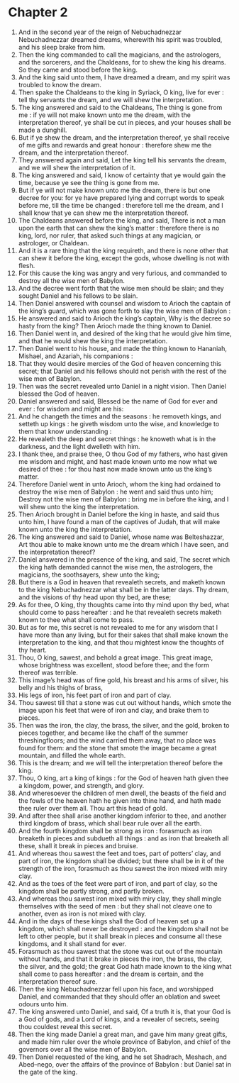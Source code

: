 # Chapter 2

1. And in the second year of the reign of Nebuchadnezzar Nebuchadnezzar dreamed dreams, wherewith his spirit was troubled, and his sleep brake from him.
2. Then the king commanded to call the magicians, and the astrologers, and the sorcerers, and the Chaldeans, for to shew the king his dreams. So they came and stood before the king.
3. And the king said unto them, I have dreamed a dream, and my spirit was troubled to know the dream.
4. Then spake the Chaldeans to the king in Syriack, O king, live for ever : tell thy servants the dream, and we will shew the interpretation.
5. The king answered and said to the Chaldeans, The thing is gone from me : if ye will not make known unto me the dream, with the interpretation thereof, ye shall be cut in pieces, and your houses shall be made a dunghill.
6. But if ye shew the dream, and the interpretation thereof, ye shall receive of me gifts and rewards and great honour : therefore shew me the dream, and the interpretation thereof.
7. They answered again and said, Let the king tell his servants the dream, and we will shew the interpretation of it.
8. The king answered and said, I know of certainty that ye would gain the time, because ye see the thing is gone from me.
9. But if ye will not make known unto me the dream, there is but one decree for you: for ye have prepared lying and corrupt words to speak before me, till the time be changed : therefore tell me the dream, and I shall know that ye can shew me the interpretation thereof.
10. The Chaldeans answered before the king, and said, There is not a man upon the earth that can shew the king’s matter : therefore there is no king, lord, nor ruler, that asked such things at any magician, or astrologer, or Chaldean.
11. And it is a rare thing that the king requireth, and there is none other that can shew it before the king, except the gods, whose dwelling is not with flesh.
12. For this cause the king was angry and very furious, and commanded to destroy all the wise men of Babylon.
13. And the decree went forth that the wise men should be slain; and they sought Daniel and his fellows to be slain.
14. Then Daniel answered with counsel and wisdom to Arioch the captain of the king’s guard, which was gone forth to slay the wise men of Babylon :
15. He answered and said to Arioch the king’s captain, Why is the decree so hasty from the king? Then Arioch made the thing known to Daniel.
16. Then Daniel went in, and desired of the king that he would give him time, and that he would shew the king the interpretation.
17. Then Daniel went to his house, and made the thing known to Hananiah, Mishael, and Azariah, his companions :
18. That they would desire mercies of the God of heaven concerning this secret; that Daniel and his fellows should not perish with the rest of the wise men of Babylon.
19. Then was the secret revealed unto Daniel in a night vision. Then Daniel blessed the God of heaven.
20. Daniel answered and said, Blessed be the name of God for ever and ever : for wisdom and might are his:
21. And he changeth the times and the seasons : he removeth kings, and setteth up kings : he giveth wisdom unto the wise, and knowledge to them that know understanding :
22. He revealeth the deep and secret things : he knoweth what is in the darkness, and the light dwelleth with him.
23. I thank thee, and praise thee, O thou God of my fathers, who hast given me wisdom and might, and hast made known unto me now what we desired of thee : for thou hast now made known unto us the king’s matter.
24. Therefore Daniel went in unto Arioch, whom the king had ordained to destroy the wise men of Babylon : he went and said thus unto him; Destroy not the wise men of Babylon : bring me in before the king, and I will shew unto the king the interpretation.
25. Then Arioch brought in Daniel before the king in haste, and said thus unto him, I have found a man of the captives of Judah, that will make known unto the king the interpretation.
26. The king answered and said to Daniel, whose name was Belteshazzar, Art thou able to make known unto me the dream which I have seen, and the interpretation thereof?
27. Daniel answered in the presence of the king, and said, The secret which the king hath demanded cannot the wise men, the astrologers, the magicians, the soothsayers, shew unto the king;
28. But there is a God in heaven that revealeth secrets, and maketh known to the king Nebuchadnezzar what shall be in the latter days. Thy dream, and the visions of thy head upon thy bed, are these;
29. As for thee, O king, thy thoughts came into thy mind upon thy bed, what should come to pass hereafter : and he that revealeth secrets maketh known to thee what shall come to pass.
30. But as for me, this secret is not revealed to me for any wisdom that I have more than any living, but for their sakes that shall make known the interpretation to the king, and that thou mightest know the thoughts of thy heart.
31. Thou, O king, sawest, and behold a great image. This great image, whose brightness was excellent, stood before thee; and the form thereof was terrible.
32. This image’s head was of fine gold, his breast and his arms of silver, his belly and his thighs of brass,
33. His legs of iron, his feet part of iron and part of clay.
34. Thou sawest till that a stone was cut out without hands, which smote the image upon his feet that were of iron and clay, and brake them to pieces.
35. Then was the iron, the clay, the brass, the silver, and the gold, broken to pieces together, and became like the chaff of the summer threshingfloors; and the wind carried them away, that no place was found for them: and the stone that smote the image became a great mountain, and filled the whole earth.
36. This is the dream; and we will tell the interpretation thereof before the king.
37. Thou, O king, art a king of kings : for the God of heaven hath given thee a kingdom, power, and strength, and glory.
38. And wheresoever the children of men dwell, the beasts of the field and the fowls of the heaven hath he given into thine hand, and hath made thee ruler over them all. Thou art this head of gold.
39. And after thee shall arise another kingdom inferior to thee, and another third kingdom of brass, which shall bear rule over all the earth.
40. And the fourth kingdom shall be strong as iron : forasmuch as iron breaketh in pieces and subdueth all things : and as iron that breaketh all these, shall it break in pieces and bruise.
41. And whereas thou sawest the feet and toes, part of potters’ clay, and part of iron, the kingdom shall be divided; but there shall be in it of the strength of the iron, forasmuch as thou sawest the iron mixed with miry clay.
42. And as the toes of the feet were part of iron, and part of clay, so the kingdom shall be partly strong, and partly broken.
43. And whereas thou sawest iron mixed with miry clay, they shall mingle themselves with the seed of men : but they shall not cleave one to another, even as iron is not mixed with clay.
44. And in the days of these kings shall the God of heaven set up a kingdom, which shall never be destroyed : and the kingdom shall not be left to other people, but it shall break in pieces and consume all these kingdoms, and it shall stand for ever.
45. Forasmuch as thou sawest that the stone was cut out of the mountain without hands, and that it brake in pieces the iron, the brass, the clay, the silver, and the gold; the great God hath made known to the king what shall come to pass hereafter : and the dream is certain, and the interpretation thereof sure.
46. Then the king Nebuchadnezzar fell upon his face, and worshipped Daniel, and commanded that they should offer an oblation and sweet odours unto him.
47. The king answered unto Daniel, and said, Of a truth it is, that your God is a God of gods, and a Lord of kings, and a revealer of secrets, seeing thou couldest reveal this secret.
48. Then the king made Daniel a great man, and gave him many great gifts, and made him ruler over the whole province of Babylon, and chief of the governors over all the wise men of Babylon.
49. Then Daniel requested of the king, and he set Shadrach, Meshach, and Abed–nego, over the affairs of the province of Babylon : but Daniel sat in the gate of the king.


